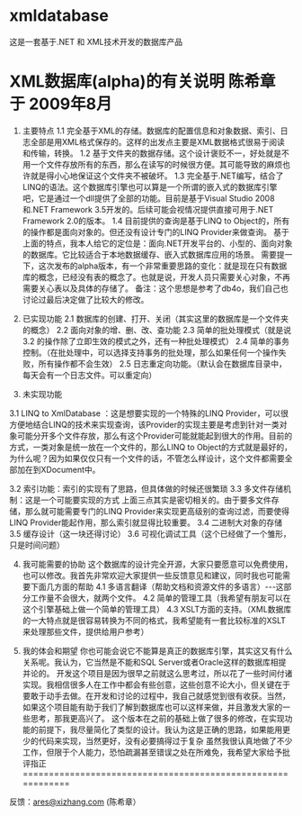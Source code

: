 xmldatabase
===========

这是一套基于.NET 和 XML技术开发的数据库产品

XML数据库(alpha)的有关说明 
陈希章 于 2009年8月
======================================================


1. 主要特点 
1.1 完全基于XML的存储。数据库的配置信息和对象数据、索引、日志全部是用XML格式保存的。这样的出发点主要是XML数据格式很易于阅读和传输，转换。
1.2 基于文件夹的数据存储。这个设计褒贬不一，好处就是不用一个文件存放所有的东西，那么在读写的时候很方便。其可能导致的麻烦也许就是得小心地保证这个文件夹不被破坏。
1.3 完全基于.NET编写，结合了LINQ的语法。这个数据库引擎也可以算是一个所谓的嵌入式的数据库引擎吧，它是通过一个dll提供了全部的功能。目前是基于Visual Studio 2008和.NET Framework 3.5开发的。后续可能会视情况提供直接可用于.NET Framework 2.0的版本。
1.4 目前提供的查询是基于LINQ to Object的，所有的操作都是面向对象的。但还没有设计专门的LINQ Provider来做查询。
基于上面的特点，我本人给它的定位是：面向.NET开发平台的、小型的、面向对象的数据库。它比较适合于本地数据缓存、嵌入式数据库应用的场景。
需要提一下，这次发布的alpha版本，有一个非常重要思路的变化：就是现在只有数据库的概念，已经没有表的概念了。也就是说，开发人员只需要关心对象，不再需要关心表以及具体的存储了。
备注：这个思想是参考了db4o，我们自己也讨论过最后决定做了比较大的修改。 

2. 已实现功能 
2.1 数据库的创建、打开、关闭（其实这里的数据库是一个文件夹的概念）
2.2 面向对象的增、删、改、查功能
2.3 简单的批处理模式（就是说3.2 的操作除了立即生效的模式之外，还有一种批处理模式）
2.4 简单的事务控制。（在批处理中，可以选择支持事务的批处理，那么如果任何一个操作失败，所有操作都不会生效）
2.5 日志重定向功能。（默认会在数据库目录中，每天会有一个日志文件。可以重定向） 

3. 未实现功能

3.1 LINQ to XmlDatabase ：这是想要实现的一个特殊的LINQ Provider，可以很方便地结合LINQ的技术来实现查询，该Provider的实现主要是考虑到针对一类对象可能分开多个文件存放，那么有这个Provider可能就能起到很大的作用。目前的方式，一类对象是统一放在一个文件的，那么LINQ to Object的方式就是最好的，为什么呢？因为如果仅仅只有一个文件的话，不管怎么样设计，这个文件都需要全部加在到XDocument中。 

3.2 索引功能：索引的实现有了思路，但具体做的时候还很繁琐
3.3 多文件存储机制：这是一个可能要实现的方式
上面三点其实是密切相关的。由于要多文件存储，那么就可能需要专门的LINQ Provider来实现更高级别的查询过滤，而要使得LINQ Provider能起作用，那么索引就显得比较重要。
3.4 二进制大对象的存储
3.5 缓存设计（这一块还得讨论）
3.6 可视化调试工具（这个已经做了一个雏形，只是时间问题）


4. 我可能需要的协助 
这个数据库的设计完全开源，大家只要愿意可以免费使用，也可以修改。我首先非常欢迎大家提供一些反馈意见和建议，同时我也可能需要下面几方面的帮助
4.1 多语言翻译（帮助文档和资源文件的多语言）---这部分工作量不会很大，就两个文件。
4.2 简单的管理工具（我希望有朋友可以在这个引擎基础上做一个简单的管理工具）
4.3 XSLT方面的支持。（XML数据库的一大特点就是很容易转换为不同的格式，我希望能有一套比较标准的XSLT来处理那些文件，提供给用户参考） 

5. 我的体会和期望 
你也可能会说它不能算是真正的数据库引擎，其实这又有什么关系呢。我认为，它当然是不能和SQL Server或者Oracle这样的数据库相提并论的。
开发这个项目是因为很早之前就这么思考过，所以花了一些时间付诸实现。我相信很多人在工作中都会有些创意，这些创意不论大小，但关键在于要敢于动手去做。在开发和讨论的过程中，我自己就感觉到很有收获。当然，如果这个项目能有助于我们了解到数据库也可以这样来做，并且激发大家的一些思考，那我更高兴了。
这个版本在之前的基础上做了很多的修改，在实现功能的前提下，我尽量简化了类型的设计。我认为这是正确的思路，如果能用更少的代码来实现，当然更好，没有必要搞得过于复杂
虽然我很认真地做了不少工作，但限于个人能力，恐怕疏漏甚至错误之处在所难免，我希望大家给予批评指正
============================================================ 

反馈：ares@xizhang.com (陈希章）

